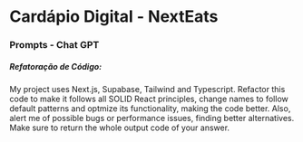 # Cardápio Digital - NextEats

### Prompts - Chat GPT

##### Refatoração de Código:

My project uses Next.js, Supabase, Tailwind and Typescript. Refactor this code to make it follows all SOLID React principles, change names to follow default patterns and optmize its functionality, making the code better. Also, alert me of possible bugs or performance issues, finding better alternatives. Make sure to return the whole output code of your answer.
